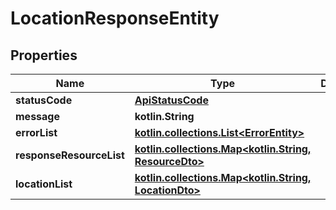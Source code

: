 
# LocationResponseEntity

## Properties
Name | Type | Description | Notes
------------ | ------------- | ------------- | -------------
**statusCode** | [**ApiStatusCode**](ApiStatusCode.md) |  |  [optional]
**message** | **kotlin.String** |  |  [optional]
**errorList** | [**kotlin.collections.List&lt;ErrorEntity&gt;**](ErrorEntity.md) |  |  [optional]
**responseResourceList** | [**kotlin.collections.Map&lt;kotlin.String, ResourceDto&gt;**](ResourceDto.md) |  |  [optional]
**locationList** | [**kotlin.collections.Map&lt;kotlin.String, LocationDto&gt;**](LocationDto.md) |  |  [optional]



